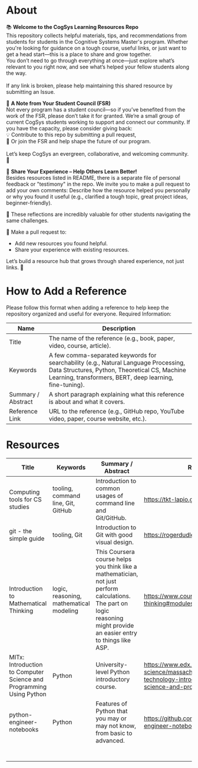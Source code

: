 # About
📚 **Welcome to the CogSys Learning Resources Repo** <br>
This repository collects helpful materials, tips, and recommendations from students for students in the Cognitive Systems Master's program. Whether you're looking for guidance on a tough course, useful links, or just want to get a head start—this is a place to share and grow together. <br>
You don’t need to go through everything at once—just explore what’s relevant to you right now, and see what’s helped your fellow students along the way. <br><br>
If any link is broken, please help maintaining this shared resource by submitting an Issue. 

🌱 **A Note from Your Student Council (FSR)** <br>
Not every program has a student council—so if you’ve benefited from the work of the FSR, please don’t take it for granted. We’re a small group of current CogSys students working to support and connect our community. If you have the capacity, please consider giving back: <br>
💡 Contribute to this repo by submitting a pull request, <br>
🤝 Or join the FSR and help shape the future of our program. <br><br>
Let’s keep CogSys an evergreen, collaborative, and welcoming community. 🌿

💬 **Share Your Experience – Help Others Learn Better!** <br>
Besides resources listed in README, there is a separate file of personal feedback or "testimony" in the repo. We invite you to make a pull request to add your own comments: Describe how the resource helped you personally or why you found it useful (e.g., clarified a tough topic, great project ideas, beginner-friendly). <br>

👥 These reflections are incredibly valuable for other students navigating the same challenges.

📌 Make a pull request to:
- Add new resources you found helpful.
- Share your experience with existing resources.

Let’s build a resource hub that grows through shared experience, not just links. 🌱


# How to Add a Reference
Please follow this format when adding a reference to help keep the repository organized and useful for everyone.
Required Information: 

| Name  | Description  |
|---|---|
| Title  | The name of the reference (e.g., book, paper, video, course, article).  |
| Keywords  | A few comma-separated keywords for searchability (e.g., Natural Language Processing, Data Structures, Python, Theoretical CS, Machine Learning, transformers, BERT, deep learning, fine-tuning).  |
| Summary / Abstract  | A short paragraph explaining what this reference is about and what it covers.  |
| Reference Link  | URL to the reference (e.g., GitHub repo, YouTube video, paper, course website, etc.).  |

# Resources

| Title  | Keywords  | Summary / Abstract  | Reference Link  |
|---|---|---|---|
| Computing tools for CS studies  | tooling, command line, Git, GitHub  | Introduction to common usages of command line and Git/GitHub.   |  https://tkt-lapio.github.io/command-line/ |
| git - the simple guide  | tooling, Git  | Introduction to Git with good visual design.  | https://rogerdudler.github.io/git-guide/  |
| Introduction to Mathematical Thinking  | logic, reasoning, mathematical modeling  | This Coursera course helps you think like a mathematician, not just perform calculations. The part on logic reasoning might provide an easier entry to things like ASP.   |  https://www.coursera.org/learn/mathematical-thinking#modules |
| MITx: Introduction to Computer Science and Programming Using Python  | Python  | University-level Python introductory course.  | https://www.edx.org/learn/computer-science/massachusetts-institute-of-technology-introduction-to-computer-science-and-programming-using-python |
| python-engineer-notebooks  | Python  | Features of Python that you may or may not know, from basic to advanced.  | https://github.com/patrickloeber/python-engineer-notebooks/tree/master  |
|     |     |     |     |
|     |     |     |     |
|     |     |     |     |
|     |     |     |     |
|     |     |     |     |
|     |     |     |     |
|     |     |     |     |